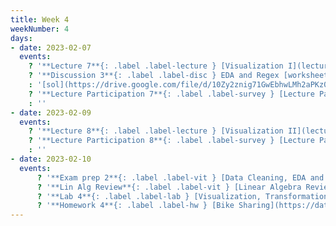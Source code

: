 ```yaml
---
title: Week 4
weekNumber: 4
days:
- date: 2023-02-07
  events:
    ? '**Lecture 7**{: .label .label-lecture } [Visualization I](lecture/lec07)'
    ? '**Discussion 3**{: .label .label-disc } EDA and Regex [worksheet](https://drive.google.com/file/d/1vjryD2ozLAAJblVT4JQLvsWlICKxKxDC/view?usp=sharing), [worksheet notebook](https://data100.datahub.berkeley.edu/hub/user-redirect/git-pull?repo=https%3A%2F%2Fgithub.com%2FDS-100%2Fsp23&branch=main&urlpath=lab%2Ftree%2Fsp23%2Fdisc%2Fdisc03%2Fdisc03_coding_excercises_v2.ipynb)' 
    : '[sol](https://drive.google.com/file/d/10Zy2znig71GwEbhwLMh2aPKz0vjsoq0K/view?usp=sharing), [notebook sol](https://data100.datahub.berkeley.edu/hub/user-redirect/git-pull?repo=https%3A%2F%2Fgithub.com%2FDS-100%2Fsp23&branch=main&urlpath=lab%2Ftree%2Fsp23%2Fdisc%2Fdisc03%2Fdisc03_coding_excercises_sol_v2.ipynb)'
    ? '**Lecture Participation 7**{: .label .label-survey } [Lecture Participation 7](https://app.sli.do/event/hKWRW4ZZyN8iY2mPUL8PNL/embed/polls/f05326a3-04ed-4956-8a1f-fd489e5210f5)'
    : ''
- date: 2023-02-09
  events:
    ? '**Lecture 8**{: .label .label-lecture } [Visualization II](lecture/lec08)'
    ? '**Lecture Participation 8**{: .label .label-survey } [Lecture Participation 8](https://app.sli.do/event/qynvCJxmiju7TtZL8EDVK9/embed/polls/e7af306f-fe1e-452b-bccf-6a2f1b362278)'
    : ''
- date: 2023-02-10
  events:
      ? '**Exam prep 2**{: .label .label-vit } [Data Cleaning, EDA and Regex](https://drive.google.com/file/d/1J9ax6-Q2iu1MNxew0nfNdpAfmwvNsPUl/view?usp=sharing)'
      ? '**Lin Alg Review**{: .label .label-vit } [Linear Algebra Review #1](https://edstem.org/us/courses/33744/discussion/2525919)'
      ? '**Lab 4**{: .label .label-lab } [Visualization, Transformations and KDEs](https://data100.datahub.berkeley.edu/hub/user-redirect/git-pull?repo=https%3A%2F%2Fgithub.com%2FDS-100%2Fsp23&branch=main&urlpath=lab%2Ftree%2Fsp23%2Flab%2Flab04%2Flab04.ipynb) (due Feb 14)'
      ? '**Homework 4**{: .label .label-hw } [Bike Sharing](https://data100.datahub.berkeley.edu/hub/user-redirect/git-pull?repo=https%3A%2F%2Fgithub.com%2FDS-100%2Fsp23&branch=main&urlpath=lab%2Ftree%2Fsp23%2Fhw%2Fhw04%2Fhw04.ipynb) (due Feb 16)'
---
```

